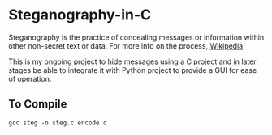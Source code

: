 # Steganography-in-C

Steganography is the practice of concealing messages or information within other non-secret text or data. 
For more info on the process,
[Wikipedia](https://en.wikipedia.org/wiki/Steganography)

This is my ongoing project to hide messages using a C project and in later stages be able to integrate it with Python project to provide a GUI for ease of operation.

## To Compile

```gcc steg -o steg.c encode.c```
